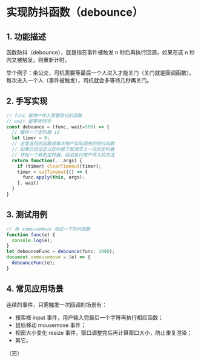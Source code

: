 # 实现防抖函数（debounce）

## 1. 功能描述

函数防抖（debounce），就是指在事件被触发 n 秒后再执行回调，如果在这 n 秒内又被触发，则重新计时。

举个例子：坐公交，司机需要等最后一个人进入才能关门（关门就是回调函数）。每次进入一个人（事件被触发），司机就会多等待几秒再关门。

## 2. 手写实现

```javascript
// func 是用户传入需要防抖的函数
// wait 是等待时间
const debounce = (func, wait=500) => {
  // 缓存一个定时器 id
  let timer = 0;
  // 这里返回的函数是每次用户实际调用的防抖函数
  // 如果已经设定过定时器了就清空上一次的定时器
  // 开始一个新的定时器，延迟执行用户传入的方法
  return function(...args) {
    if (timer) clearTimeout(timer);
    timer = setTimeout(() => {
      func.apply(this, args);
    }, wait)
  }
}
```

## 3. 测试用例

```javascript
// 用 onmousemove 测试一下防抖函数
function func(e) {
  console.log(e);
}
let debounceFunc = debounce(func, 1000);
document.onmousemove = (e) => {
  debounceFunc(e);
}
```

## 4. 常见应用场景

连续的事件，只需触发一次回调的场景有：

* 搜索框 input 事件，用户输入完最后一个字符再执行相应函数；
* 鼠标移动 mousemove 事件；
* 视窗大小变化 resize 事件，窗口调整完后再计算窗口大小，防止重复渲染；
* 其它。

（完）
